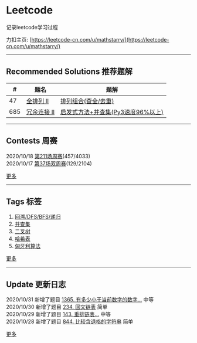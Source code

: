 # Leetcode
记录leetcode学习过程 

力扣主页: [https://leetcode-cn.com/u/mathstarry/](https://leetcode-cn.com/u/mathstarry/)

---
## Recommended Solutions 推荐题解
| # | 题名 | 题解 |
| -- | -- | -- |
| 47 | [全排列 II](https://github.com/Mathstarry/Leetcode/tree/master/problems/0047_permuteUnique) | [排列组合(查全/去重)](https://github.com/Mathstarry/Leetcode/blob/master/problems/0047_permuteUnique/ideas.md) |
| 685 | [冗余连接 II](https://github.com/Mathstarry/Leetcode/tree/master/problems/0685_findRedundantDirectedConnection) | [启发式方法+并查集(Py3速度96%以上)](https://leetcode-cn.com/problems/redundant-connection-ii/solution/qi-fa-shi-fang-fa-bing-cha-ji-py3su-du-96yi-shang-/) |

---

## Contests 周赛
2020/10/18 [第211场周赛](https://github.com/Mathstarry/Leetcode/blob/master/contests/overview/weekly/weekly_211.md)(457/4033)  
2020/10/17 [第37场双周赛](https://github.com/Mathstarry/Leetcode/blob/master/contests/overview/biweekly/biweekly_037.md)(129/2104)

[更多](https://github.com/Mathstarry/Leetcode/blob/master/contests/overview/README.md)

---
## Tags 标签
1. [回溯/DFS/BFS/递归](https://github.com/Mathstarry/Leetcode/tree/master/tags/trackback_DFS_BFS_recursion)  
2. [并查集](https://github.com/Mathstarry/Leetcode/blob/master/tags/unionfind/README.md)
3. [二叉树](https://github.com/Mathstarry/Leetcode/tree/master/tags/binary-tree)
4. [哈希表](https://github.com/Mathstarry/Leetcode/tree/master/tags/hashMap)
5. [匈牙利算法](https://github.com/Mathstarry/Leetcode/tree/master/tags/bipartite-graph)

[更多](https://github.com/Mathstarry/Leetcode/tree/master/tags)

---
## Update 更新日志
2020/10/31 新增了题目 [1365. 有多少小于当前数字的数字...](https://github.com/Mathstarry/Leetcode/tree/master/problems/1365_smallerNumbersThanCurrent) 中等   
2020/10/30 新增了题目 [234. 回文链表](https://github.com/Mathstarry/Leetcode/tree/master/problems/0234_isPalindromee) 简单   
2020/10/29 新增了题目 [143. 重排链表...](https://github.com/Mathstarry/Leetcode/tree/master/problems/0143_reorderList) 中等   
2020/10/28 新增了题目 [844. 比较含退格的字符串](https://github.com/Mathstarry/Leetcode/tree/master/problems/0844_backspaceCompare) 简单   

[更多](https://github.com/Mathstarry/Leetcode/blob/master/UPDATE.md#Update)
